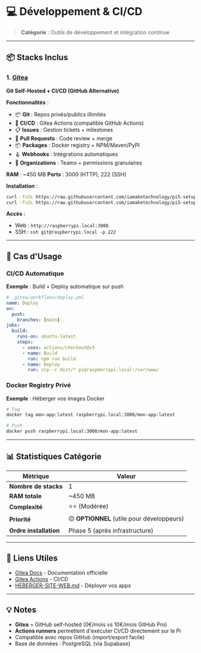 # 💻 Développement & CI/CD

> **Catégorie** : Outils de développement et intégration continue

---

## 📦 Stacks Inclus

### 1. [Gitea](gitea/)
**Git Self-Hosted + CI/CD (GitHub Alternative)**

**Fonctionnalités** :
- 📦 **Git** : Repos privés/publics illimités
- 🔄 **CI/CD** : Gitea Actions (compatible GitHub Actions)
- 📋 **Issues** : Gestion tickets + milestones
- 🔀 **Pull Requests** : Code review + merge
- 📦 **Packages** : Docker registry + NPM/Maven/PyPI
- 🪝 **Webhooks** : Intégrations automatiques
- 👥 **Organizations** : Teams + permissions granulaires

**RAM** : ~450 MB
**Ports** : 3000 (HTTP), 222 (SSH)

**Installation** :
```bash
curl -fsSL https://raw.githubusercontent.com/iamaketechnology/pi5-setup/main/04-developpement/gitea/scripts/01-gitea-deploy.sh | sudo bash
curl -fsSL https://raw.githubusercontent.com/iamaketechnology/pi5-setup/main/04-developpement/gitea/scripts/02-runners-setup.sh | sudo bash
```

**Accès** :
- Web : `http://raspberrypi.local:3000`
- SSH : `ssh git@raspberrypi.local -p 222`

---

## 🎯 Cas d'Usage

### CI/CD Automatique
**Exemple** : Build + Deploy automatique sur push

```yaml
# .gitea/workflows/deploy.yml
name: Deploy
on:
  push:
    branches: [main]
jobs:
  build:
    runs-on: ubuntu-latest
    steps:
      - uses: actions/checkout@v3
      - name: Build
        run: npm run build
      - name: Deploy
        run: scp -r dist/* pi@raspberrypi.local:/var/www/
```

### Docker Registry Privé
**Exemple** : Héberger vos images Docker

```bash
# Tag
docker tag mon-app:latest raspberrypi.local:3000/mon-app:latest

# Push
docker push raspberrypi.local:3000/mon-app:latest
```

---

## 📊 Statistiques Catégorie

| Métrique | Valeur |
|----------|--------|
| **Nombre de stacks** | 1 |
| **RAM totale** | ~450 MB |
| **Complexité** | ⭐⭐ (Modérée) |
| **Priorité** | 🟡 **OPTIONNEL** (utile pour développeurs) |
| **Ordre installation** | Phase 5 (après infrastructure) |

---

## 🔗 Liens Utiles

- [Gitea Docs](https://docs.gitea.io/) - Documentation officielle
- [Gitea Actions](https://docs.gitea.io/en-us/actions/) - CI/CD
- [HEBERGER-SITE-WEB.md](../HEBERGER-SITE-WEB.md) - Déployer vos apps

---

## 💡 Notes

- **Gitea** = GitHub self-hosted (0€/mois vs 10€/mois GitHub Pro)
- **Actions runners** permettent d'exécuter CI/CD directement sur le Pi
- Compatible avec repos GitHub (import/export facile)
- Base de données : PostgreSQL (via Supabase)
